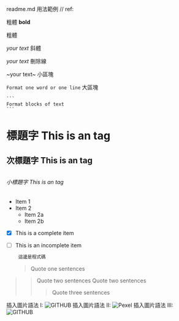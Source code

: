readme.md  用法範例 // ref: 

粗體 
**bold**

粗體

*your text*
斜體

_your text_
刪除線

~your text~
小區塊

`Format one word or one line`
大區塊

    ```
    Format blocks of text
    ```


# <h1> 標題字 This is an  tag

## <h2> 次標題字 This is an  tag

###### <h6>  小標題字  This is an  tag
  
* Item 1
* Item 2
  * Item 2a
  * Item 2b

  
- [x] This is a complete item
- [ ] This is an incomplete item
  
  
   ```js
    這邊是程式碼
    ```
 
   > Quote one sentences
>>Quote two sentences
>>Quote two sentences
>>>Quote three sentences    
    
    
 插入圖片語法 I:
![GITHUB]( 圖片網址 "圖片名稱") 
 插入圖片語法 II:
![Pexel](https://github.com/chiyanglin-AStar/readme_md/blob/main/pexels-1040.jpg "test_pic")
 插入圖片語法 III:
![GITHUB](https://github.com/chiyanglin-AStar/readme_md/blob/main/pexels-1040.jpg "test_pic")
  



